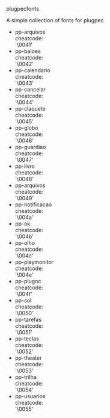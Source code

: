 
plugpecfonts

A simple collection of fonts for plugpec

*   pp-arquivos  
    cheatcode:  
    '\0041'
*   pp-baloes  
    cheatcode:  
    '\0042'
*   pp-calendario  
    cheatcode:  
    '\0043'
*   pp-cancelar  
    cheatcode:  
    '\0044'
*   pp-claquete  
    cheatcode:  
    '\0045'
*   pp-globo  
    cheatcode:  
    '\0046'
*   pp-guardiao  
    cheatcode:  
    '\0047'
*   pp-livro  
    cheatcode:  
    '\0048'
*   pp-arquivos  
    cheatcode:  
    '\0049'
*   pp-notificacao  
    cheatcode:  
    '\004a'
*   pp-ok  
    cheatcode:  
    '\004b'
*   pp-olho  
    cheatcode:  
    '\004c'
*   pp-playmonitor  
    cheatcode:  
    '\004e'
*   pp-plugoc  
    cheatcode:  
    '\004f'
*   pp-sol  
    cheatcode:  
    '\0050'
*   pp-tarefas  
    cheatcode:  
    '\0051'
*   pp-teclas  
    cheatcode:  
    '\0052'
*   pp-theater  
    cheatcode:  
    '\0053'
*   pp-trilha  
    cheatcode:  
    '\0054'
*   pp-usuarios  
    cheatcode:  
    '\0055'
